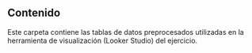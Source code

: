 ## Contenido

Este carpeta contiene las tablas de datos preprocesados utilizadas en la herramienta de visualización (Looker Studio) del ejercicio.
